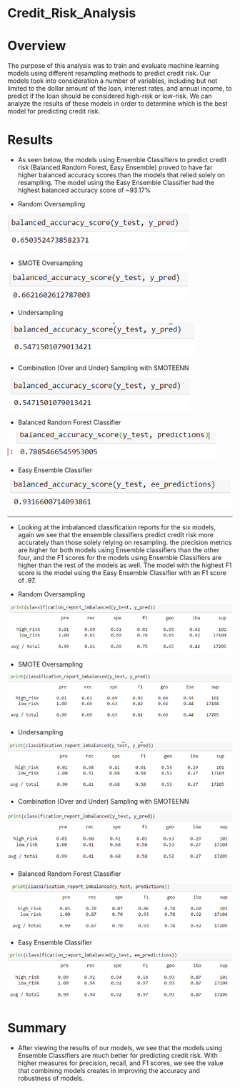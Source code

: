 # Credit_Risk_Analysis

# Overview
The purpose of this analysis was to train and evaluate machine learning models using different resampling methods to predict credit risk. Our models took into consideration a number of variables, including but not limited to the dollar amount of the loan, interest rates, and annual income, to predict if the loan should be considered high-risk or low-risk. We can analyze the results of these models in order to determine which is the best model for predicting credit risk. 

# Results 

- As seen below, the models using Ensemble Classifiers to predict credit risk (Balanced Random Forest, Easy Ensemble) proved to have far higher balanced accuracy scores than the models that relied solely on resampling. The model using the Easy Ensemble Classifier had the highest balanced accuracy score of ~93.17%

- Random Oversampling

![ba1](ba1.PNG)



- SMOTE Oversampling

![ba2](ba2.PNG)




- Undersampling



![ba3](ba3.PNG)



- Combination (Over and Under) Sampling with SMOTEENN

![ba4](ba4.PNG)



- Balanced Random Forest Classifier

![ba5](ba5.PNG)



- Easy Ensemble Classifier

![ba6](ba6.PNG)


------------------------------------------------------------------------------------------------------------------------------------------------------------------------------

- Looking at the imbalanced classification reports for the six models, again we see that the ensemble classifiers predict credit risk more accurately than those solely relying on resampling. the precision metrics are higher for both models using Ensemble classifiers than the other four, and the F1 scores for the models using Ensemble Classifiers are higher than the rest of the models as well. The model with the highest F1 score is the model using the Easy Ensemble Classifier with an F1 score of .97.


- Random Oversampling

![ci1](ci1.PNG)



- SMOTE Oversampling

![ci2](ci2.PNG)


- Undersampling

![ci3](ci3.PNG)


- Combination (Over and Under) Sampling with SMOTEENN

![ci4](ci4.PNG)

- Balanced Random Forest Classifier

![ci5](ci5.PNG)

- Easy Ensemble Classifier

![ci6](ci6.PNG)



# Summary 
- After viewing the results of our models, we see that the models using Ensemble Classifiers are much better for predicting credit risk. With higher measures for precision, recall, and F1 scores, we see the value that combining models creates in improving the accuracy and robustness of models. 
